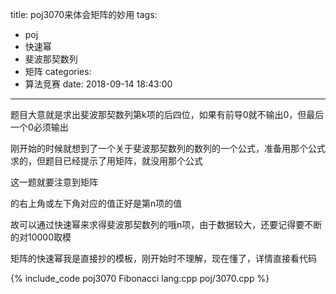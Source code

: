 title: poj3070来体会矩阵的妙用
tags:
  - poj
  - 快速幂
  - 斐波那契数列
  - 矩阵
categories:
  - 算法竞赛
date: 2018-09-14 18:43:00
---

题目大意就是求出斐波那契数列第k项的后四位，如果有前导0就不输出0，但最后一个0必须输出

刚开始的时候就想到了一个关于斐波那契数列的数列的一个公式，准备用那个公式求的，但题目已经提示了用矩阵，就没用那个公式

这一题就要注意到矩阵

的右上角或左下角对应的值正好是第n项的值

故可以通过快速幂来求得斐波那契数列的哦n项，由于数据较大，还要记得要不断的对10000取模

矩阵的快速幂我是直接抄的模板，刚开始时不理解，现在懂了，详情直接看代码

{% include_code poj3070 Fibonacci lang:cpp poj/3070.cpp %}